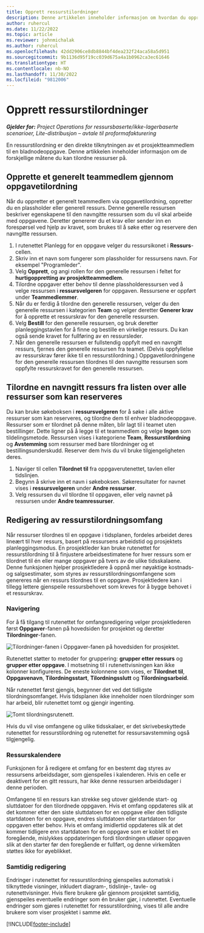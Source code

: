 ```yaml
---
title: Opprett ressurstilordninger
description: Denne artikkelen inneholder informasjon om hvordan du oppretter generiske og navngitte ressurstilordninger.
author: ruhercul
ms.date: 11/22/2022
ms.topic: article
ms.reviewer: johnmichalak
ms.author: ruhercul
ms.openlocfilehash: 42dd2906ce8db8844bf4dea232f24aca58a5d951
ms.sourcegitcommit: 9b1136d95f19cc039d675a4a1b0962ca3ec61646
ms.translationtype: HT
ms.contentlocale: nb-NO
ms.lasthandoff: 11/30/2022
ms.locfileid: "9812006"
---
```

# <a name="create-resource-assignments"></a>Opprett ressurstilordninger

_**Gjelder for:** Project Operations for ressursbaserte/ikke-lagerbaserte scenarioer, Lite-distribusjon – avtale til proformafakturering_


En ressurstilordning er den direkte tilknytningen av et prosjektteammedlem til en bladnodeoppgave. Denne artikkelen inneholder informasjon om de forskjellige måtene du kan tilordne ressurser på.

## <a name="create-a-generic-team-member-through-task-assignment"></a>Opprette et generelt teammedlem gjennom oppgavetilordning


Når du oppretter et generelt teammedlem via oppgavetilordning, oppretter du en plassholder eller generell ressurs. Denne generelle ressursen beskriver egenskapene til den navngitte ressursen som du vil skal arbeide med oppgavene. Deretter genererer du et krav eller sender inn en forespørsel ved hjelp av kravet, som brukes til å søke etter og reservere den navngitte ressursen.

1. I rutenettet Planlegg for en oppgave velger du ressursikonet i **Ressurs**-cellen.
2. Skriv inn et navn som fungerer som plassholder for ressursens navn. For eksempel "Programleder".
3. Velg **Opprett**, og angi rollen for den generelle ressursen i feltet for **hurtigoppretting av prosjektteammedlem**.
4. Tilordne oppgaver etter behov til denne plassholderessursen ved å velge ressursen i **ressursvelgeren** for oppgaven. Ressursene er oppført under **Teammedlemmer**.
5. Når du er ferdig å tilordne den generelle ressursen, velger du den generelle ressursen i kategorien **Team** og velger deretter **Generer krav** for å opprette et ressurskrav for den generelle ressursen.
6. Velg **Bestill** for den generelle ressursen, og bruk deretter planleggingstavlen for å finne og bestille en virkelige ressurs. Du kan også sende kravet for fullføring av en ressursleder.
7. Når den generelle ressursen er fullstendig oppfylt med en navngitt ressurs, fjernes den generelle ressursen fra teamet. (Delvis oppfyllelse av ressurskrav fører ikke til en ressurstilordning.) Oppgavetilordningene for den generelle ressursen tilordnes til den navngitte ressursen som oppfylte ressurskravet for den generelle ressursen.

## <a name="assign-a-named-resource-from-the-list-of-all-bookable-resources"></a>Tilordne en navngitt ressurs fra listen over alle ressurser som kan reserveres

Du kan bruke søkeboksen i **ressursvelgeren** for å søke i alle aktive ressurser som kan reserveres, og tilordne dem til enhver bladnodeoppgave. Ressurser som er tilordnet på denne måten, blir lagt til i teamet uten bestillinger. Dette ligner på å legge til et teammedlem og velge **Ingen** som tildelingsmetode. Ressursen vises i kategoriene **Team**, **Ressurstilordning** og **Avstemming** som ressurser med bare tilordninger og et bestillingsunderskudd. Reserver dem hvis du vil bruke tilgjengeligheten deres.

1. Naviger til cellen **Tilordnet til** fra oppgaverutenettet, tavlen eller tidslinjen.
2. Begynn å skrive inn et navn i søkeboksen. Søkeresultater for navnet vises i **ressursvelgeren** under **Andre ressurser**.
3. Velg ressursen du vil tilordne til oppgaven, eller velg navnet på ressursen under **Andre teamressurser**.

## <a name="editing-resource-assignment-contours"></a>Redigering av ressurstilordningsomfang

Når ressurser tilordnes til en oppgave i tidsplanen, fordeles arbeidet deres lineært til hver ressurs, basert på ressursens arbeidstid og prosjektets planleggingsmodus. En prosjektleder kan bruke rutenettet for ressurstilordning til å finjustere arbeidsestimatene for hver ressurs som er tilordnet til én eller mange oppgaver på tvers av de ulike tidsskalaene. Denne funksjonen hjelper prosjektledere å oppnå mer nøyaktige kostnads- og salgsestimater, som styres av ressurstilordningsomfangene som genereres når en ressurs tilordnes til en oppgave. Prosjektledere kan i tillegg lettere gjenspeile ressursbehovet som kreves for å bygge behovet i et ressurskrav.

### <a name="navigation"></a>Navigering

For å få tilgang til rutenettet for omfangsredigering velger prosjektlederen først **Oppgaver**-fanen på hovedsiden for prosjektet og deretter **Tilordninger**-fanen.

![Tilordninger-fanen i Oppgaver-fanen på hovedsiden for prosjektet.](media/AssignmentGrid.png)

Rutenettet støtter to metoder for gruppering: **grupper etter ressurs** og **grupper etter oppgave**. I motsetning til i rutenettvisningen kan ikke kolonner konfigureres. De eneste kolonnene som vises, er **Tilordnet til**, **Oppgavenavn**, **Tilordningsstart**, **Tilordningsslutt** og **Tilordningsarbeid**.

Når rutenettet først gjengis, begynner det ved det tidligste tilordningsomfanget. Hvis tidsplanen ikke inneholder noen tilordninger som har arbeid, blir rutenettet tomt og gjengir ingenting.

![Tomt tilordningsrutenett.](media/emptyassignmentgrid.png)

Hvis du vil vise omfangene og ulike tidsskalaer, er det skrivebeskyttede rutenettet for ressurstilordning og rutenettet for ressursavstemming også tilgjengelig.

### <a name="resource-calendars"></a>Ressurskalendere

Funksjonen for å redigere et omfang for en bestemt dag styres av ressursens arbeidsdager, som gjenspeiles i kalenderen. Hvis en celle er deaktivert for en gitt ressurs, har ikke denne ressursen arbeidsdager i denne perioden.

Omfangene til en ressurs kan strekke seg utover gjeldende start- og sluttdatoer for den tilordnede oppgaven. Hvis et omfang oppdateres slik at det kommer etter den siste sluttdatoen for en oppgave eller den tidligste startdatoen for en oppgave, endres sluttdatoen eller startdatoen for oppgaven etter behov. Hvis et omfang imidlertid oppdateres slik at det kommer tidligere enn startdatoen for en oppgave som er koblet til en foregående, mislykkes oppdateringen fordi tilordningen utløser oppgaven slik at den starter før den foregående er fullført, og denne virkemåten støttes ikke for øyeblikket.

### <a name="co-authoring"></a>Samtidig redigering

Endringer i rutenettet for ressurstilordning gjenspeiles automatisk i tilknyttede visninger, inkludert diagram-, tidslinje-, tavle- og rutenettvisninger. Hvis flere brukere går gjennom prosjektet samtidig, gjenspeiles eventuelle endringer som én bruker gjør, i rutenettet. Eventuelle endringer som gjøres i rutenettet for ressurstilordning, vises til alle andre brukere som viser prosjektet i samme økt.

[!INCLUDE[footer-include](../includes/footer-banner.md)]

